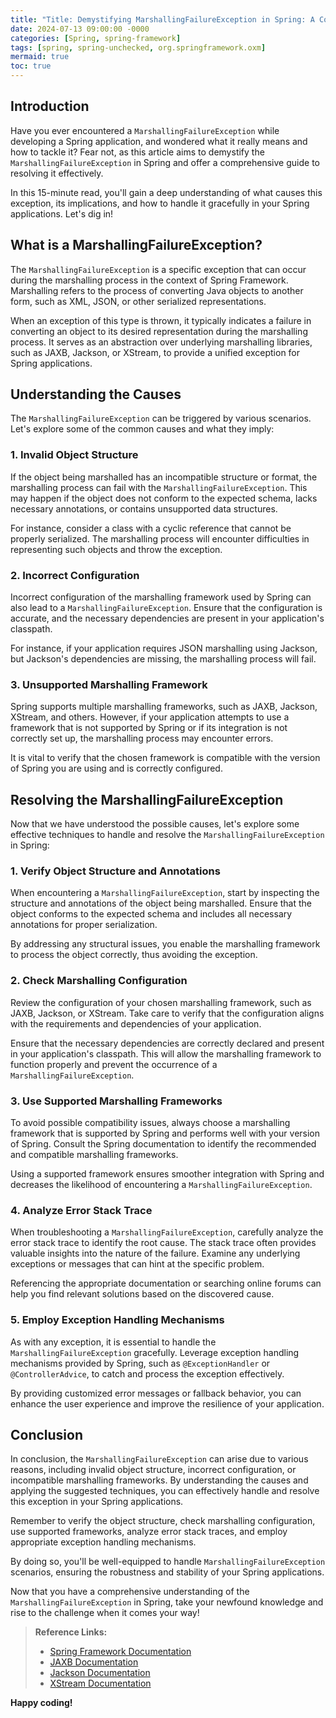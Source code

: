 ```yaml
---
title: "Title: Demystifying MarshallingFailureException in Spring: A Comprehensive Guide"
date: 2024-07-13 09:00:00 -0000
categories: [Spring, spring-framework]
tags: [spring, spring-unchecked, org.springframework.oxm]
mermaid: true
toc: true
---
```



## Introduction

Have you ever encountered a `MarshallingFailureException` while developing a Spring application, and wondered what it really means and how to tackle it? Fear not, as this article aims to demystify the `MarshallingFailureException` in Spring and offer a comprehensive guide to resolving it effectively.

In this 15-minute read, you'll gain a deep understanding of what causes this exception, its implications, and how to handle it gracefully in your Spring applications. Let's dig in!

## What is a MarshallingFailureException?

The `MarshallingFailureException` is a specific exception that can occur during the marshalling process in the context of Spring Framework. Marshalling refers to the process of converting Java objects to another form, such as XML, JSON, or other serialized representations.

When an exception of this type is thrown, it typically indicates a failure in converting an object to its desired representation during the marshalling process. It serves as an abstraction over underlying marshalling libraries, such as JAXB, Jackson, or XStream, to provide a unified exception for Spring applications.

## Understanding the Causes

The `MarshallingFailureException` can be triggered by various scenarios. Let's explore some of the common causes and what they imply:

### 1. Invalid Object Structure

If the object being marshalled has an incompatible structure or format, the marshalling process can fail with the `MarshallingFailureException`. This may happen if the object does not conform to the expected schema, lacks necessary annotations, or contains unsupported data structures.

For instance, consider a class with a cyclic reference that cannot be properly serialized. The marshalling process will encounter difficulties in representing such objects and throw the exception.

### 2. Incorrect Configuration

Incorrect configuration of the marshalling framework used by Spring can also lead to a `MarshallingFailureException`. Ensure that the configuration is accurate, and the necessary dependencies are present in your application's classpath.

For instance, if your application requires JSON marshalling using Jackson, but Jackson's dependencies are missing, the marshalling process will fail.

### 3. Unsupported Marshalling Framework

Spring supports multiple marshalling frameworks, such as JAXB, Jackson, XStream, and others. However, if your application attempts to use a framework that is not supported by Spring or if its integration is not correctly set up, the marshalling process may encounter errors.

It is vital to verify that the chosen framework is compatible with the version of Spring you are using and is correctly configured.

## Resolving the MarshallingFailureException

Now that we have understood the possible causes, let's explore some effective techniques to handle and resolve the `MarshallingFailureException` in Spring:

### 1. Verify Object Structure and Annotations

When encountering a `MarshallingFailureException`, start by inspecting the structure and annotations of the object being marshalled. Ensure that the object conforms to the expected schema and includes all necessary annotations for proper serialization.

By addressing any structural issues, you enable the marshalling framework to process the object correctly, thus avoiding the exception.

### 2. Check Marshalling Configuration

Review the configuration of your chosen marshalling framework, such as JAXB, Jackson, or XStream. Take care to verify that the configuration aligns with the requirements and dependencies of your application.

Ensure that the necessary dependencies are correctly declared and present in your application's classpath. This will allow the marshalling framework to function properly and prevent the occurrence of a `MarshallingFailureException`.

### 3. Use Supported Marshalling Frameworks

To avoid possible compatibility issues, always choose a marshalling framework that is supported by Spring and performs well with your version of Spring. Consult the Spring documentation to identify the recommended and compatible marshalling frameworks.

Using a supported framework ensures smoother integration with Spring and decreases the likelihood of encountering a `MarshallingFailureException`.

### 4. Analyze Error Stack Trace

When troubleshooting a `MarshallingFailureException`, carefully analyze the error stack trace to identify the root cause. The stack trace often provides valuable insights into the nature of the failure. Examine any underlying exceptions or messages that can hint at the specific problem.

Referencing the appropriate documentation or searching online forums can help you find relevant solutions based on the discovered cause.

### 5. Employ Exception Handling Mechanisms

As with any exception, it is essential to handle the `MarshallingFailureException` gracefully. Leverage exception handling mechanisms provided by Spring, such as `@ExceptionHandler` or `@ControllerAdvice`, to catch and process the exception effectively.

By providing customized error messages or fallback behavior, you can enhance the user experience and improve the resilience of your application.

## Conclusion

In conclusion, the `MarshallingFailureException` can arise due to various reasons, including invalid object structure, incorrect configuration, or incompatible marshalling frameworks. By understanding the causes and applying the suggested techniques, you can effectively handle and resolve this exception in your Spring applications.

Remember to verify the object structure, check marshalling configuration, use supported frameworks, analyze error stack traces, and employ appropriate exception handling mechanisms.

By doing so, you'll be well-equipped to handle `MarshallingFailureException` scenarios, ensuring the robustness and stability of your Spring applications.

Now that you have a comprehensive understanding of the `MarshallingFailureException` in Spring, take your newfound knowledge and rise to the challenge when it comes your way!

> **Reference Links:**
> - [Spring Framework Documentation](https://docs.spring.io)
> - [JAXB Documentation](https://docs.oracle.com/javaee/7/api/javax/xml/bind/JAXB.html)
> - [Jackson Documentation](https://github.com/FasterXML/jackson-docs)
> - [XStream Documentation](https://x-stream.github.io/tutorial.html)

**Happy coding!**